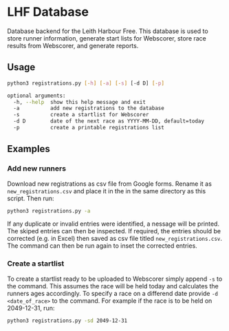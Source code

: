 # LHF Database

Database backend for the Leith Harbour Free. This database is used to store runner information, generate start lists for Webscorer, store race results from Webscorer, and generate reports.

## Usage

```bash
python3 registrations.py [-h] [-a] [-s] [-d D] [-p]
```

```bash
optional arguments:
  -h, --help  show this help message and exit
  -a          add new registrations to the database
  -s          create a startlist for Webscorer
  -d D        date of the next race as YYYY-MM-DD, default=today
  -p          create a printable registrations list
  ```

## Examples

### Add new runners

Download new registrations as csv file from Google forms. Rename it as `new_registrations.csv` and place it in the in the same directory as this script. Then run:

```bash
python3 registrations.py -a
```

If any duplicate or invalid entries were identified, a nessage will be printed. The skiped entries can then be inspected. If required, the entries should be corrected (e.g. in Excel) then saved as csv file titled `new_registrations.csv`. The command can then be run again to inset the corrected entries.

### Create a startlist

To create a startlist ready to be uploaded to Webscorer simply append `-s` to the command. This assumes the race will be held today and calculates the runners ages accordingly. To specify a race on a differend date provide `-d <date_of_race>` to the command. For example if the race is to be held on 2049-12-31, run:

```bash
python3 registrations.py -sd 2049-12-31
```
